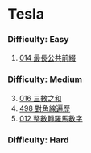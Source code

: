 # Tesla

### Difficulty: Easy

001. [014 最長公共前綴](https://github.com/Kuan-HC/LeetCode/blob/main/Problems/014.md)

### Difficulty: Medium

003. [016 三數之和](https://github.com/Kuan-HC/LeetCode/blob/main/Problems/016.md)
002. [498 對角線遍歷](https://github.com/Kuan-HC/LeetCode/blob/main/Problems/498.md)
001. [012 整數轉羅馬數字](https://github.com/Kuan-HC/LeetCode/blob/main/Problems/012.md)

### Difficulty: Hard











